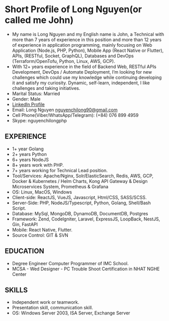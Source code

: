 # Short Profile of Long Nguyen(or called me John)
- My name is Long Nguyen and my English name is John, a Technical with more than 7 years of experience in this position and more than 12 years of experience in application programming, mainly focusing on Web Application (Node.js, PHP, Python), Mobile App (React Native or Flutter), APIs, (RESTful, Socket, GraphQL), Databases and DevOps (Terraform/OpenTofu, Python, Linux, AWS, GCP).
- With 12+ years experience in the field of Backend Web, RESTful APIs Development, DevOps / Automate Deployment, I’m looking for new challenges which could use my knowledge while continuing developing it and satisfy my curiosity. Dynamic, self-learn, independent, I like challenges and taking initiatives.
- Marital Status:	Married 
- Gender:	Male 
- [LinkedIn Profile](https://www.linkedin.com/in/longnc/)
- Email: Long Nguyen <nguyenchilong90@gmail.com> 
- Cell Phone(Viber/WhatsApp/Telegram):	(+84) 076 899 4959
- Skype: nguyenchilongphp

## EXPERIENCE
- 1+ year Golang
- 2+ years Python
- 6+ years NodeJS
- 8+ years work with PHP.
- 7+ years working for Technical Lead position.
- Tool/Services: Apache/Nginx, Solr/ElasticSearch, Redis, AWS, GCP, Docker & Kubernetes / Helm Charts, Kong API Gateway & Design Microservices System, Prometheus & Grafana
- OS:  Linux, MacOS, Windows
- Client-side: ReactJS, VueJS, Javascript, Html/CSS, SASS/SCSS.
- Server-Side: PHP, NodeJS/Typescript, Python, Golang, Shell/Bash Script.
- Database: MySql, MongoDB, DynamoDB, DocumentDB, Postgres
- Framework: Zend, CodeIgniter, Laravel, ExpressJS, LoopBack, NestJS, Gin, FastAPI
- Mobile: React Native, Flutter.
- Source Control: GIT & SVN

## EDUCATION
- Degree Engineer Computer Programmer of IMC School.
- MCSA - Wed Designer - PC Trouble Shoot Certification in NHAT NGHE Center

## SKILLS
- Independent work or teamwork.
- Presentation skill, communication skill.
- OS: Windows Server 2003, ISA Server, Exchange Server



